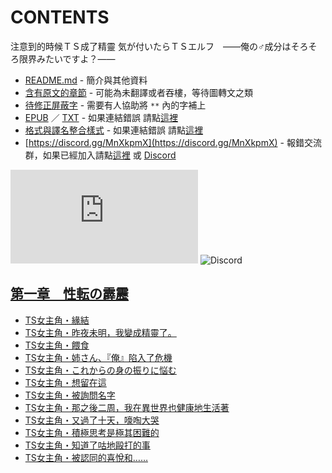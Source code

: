 # CONTENTS

注意到的時候ＴＳ成了精靈
気が付いたらＴＳエルフ　――俺の♂成分はそろそろ限界みたいですよ？――


- [README.md](README.md) - 簡介與其他資料
- [含有原文的章節](ja.md) - 可能為未翻譯或者吞樓，等待圖轉文之類
- [待修正屏蔽字](%E5%BE%85%E4%BF%AE%E6%AD%A3%E5%B1%8F%E8%94%BD%E5%AD%97.md) - 需要有人協助將 `**` 內的字補上
- [EPUB](https://gitlab.com/demonovel/epub-txt/blob/master/syosetu_out/%E6%B3%A8%E6%84%8F%E5%88%B0%E7%9A%84%E6%99%82%E5%80%99%EF%BC%B4%EF%BC%B3%E6%88%90%E4%BA%86%E7%B2%BE%E9%9D%88.epub) ／ [TXT](https://gitlab.com/demonovel/epub-txt/blob/master/syosetu_out/out/%E6%B3%A8%E6%84%8F%E5%88%B0%E7%9A%84%E6%99%82%E5%80%99%EF%BC%B4%EF%BC%B3%E6%88%90%E4%BA%86%E7%B2%BE%E9%9D%88.out.txt) - 如果連結錯誤 請點[這裡](https://gitlab.com/demonovel/epub-txt/tree/master)
- [格式與譯名整合樣式](https://github.com/bluelovers/node-novel/blob/master/lib/locales/%E6%B3%A8%E6%84%8F%E5%88%B0%E7%9A%84%E6%99%82%E5%80%99%EF%BC%B4%EF%BC%B3%E6%88%90%E4%BA%86%E7%B2%BE%E9%9D%88.ts) - 如果連結錯誤 請點[這裡](https://github.com/bluelovers/node-novel/tree/master/lib/locales)
- [https://discord.gg/MnXkpmX](https://discord.gg/MnXkpmX) - 報錯交流群，如果已經加入請點[這裡](https://discordapp.com/channels/467794087769014273/467794088285175809) 或 [Discord](https://discordapp.com/channels/@me)


![導航目錄](https://chart.apis.google.com/chart?cht=qr&chs=150x150&chl=https://gitee.com/bluelovers/novel/blob/master/syosetu_out/注意到的時候ＴＳ成了精靈/導航目錄.md)  ![Discord](https://chart.apis.google.com/chart?cht=qr&chs=150x150&chl=https://discord.gg/MnXkpmX)




## [第一章　性転の霹靂](00000_%E7%AC%AC%E4%B8%80%E7%AB%A0%E3%80%80%E6%80%A7%E8%BB%A2%E3%81%AE%E9%9C%B9%E9%9D%82)

- [TS女主角・緣結](00000_%E7%AC%AC%E4%B8%80%E7%AB%A0%E3%80%80%E6%80%A7%E8%BB%A2%E3%81%AE%E9%9C%B9%E9%9D%82/00010_TS%E5%A5%B3%E4%B8%BB%E8%A7%92%E3%83%BB%E7%B7%A3%E7%B5%90.txt)
- [TS女主角・昨夜未明，我變成精靈了。](00000_%E7%AC%AC%E4%B8%80%E7%AB%A0%E3%80%80%E6%80%A7%E8%BB%A2%E3%81%AE%E9%9C%B9%E9%9D%82/00020_TS%E5%A5%B3%E4%B8%BB%E8%A7%92%E3%83%BB%E6%98%A8%E5%A4%9C%E6%9C%AA%E6%98%8E%EF%BC%8C%E6%88%91%E8%AE%8A%E6%88%90%E7%B2%BE%E9%9D%88%E4%BA%86%E3%80%82.txt)
- [TS女主角・餵食](00000_%E7%AC%AC%E4%B8%80%E7%AB%A0%E3%80%80%E6%80%A7%E8%BB%A2%E3%81%AE%E9%9C%B9%E9%9D%82/00030_TS%E5%A5%B3%E4%B8%BB%E8%A7%92%E3%83%BB%E9%A4%B5%E9%A3%9F.txt)
- [TS女主角・姉さん、『俺』陷入了危機](00000_%E7%AC%AC%E4%B8%80%E7%AB%A0%E3%80%80%E6%80%A7%E8%BB%A2%E3%81%AE%E9%9C%B9%E9%9D%82/00040_TS%E5%A5%B3%E4%B8%BB%E8%A7%92%E3%83%BB%E5%A7%89%E3%81%95%E3%82%93%E3%80%81%E3%80%8E%E4%BF%BA%E3%80%8F%E9%99%B7%E5%85%A5%E4%BA%86%E5%8D%B1%E6%A9%9F.txt)
- [TS女主角・これからの身の振りに悩む](00000_%E7%AC%AC%E4%B8%80%E7%AB%A0%E3%80%80%E6%80%A7%E8%BB%A2%E3%81%AE%E9%9C%B9%E9%9D%82/00050_TS%E5%A5%B3%E4%B8%BB%E8%A7%92%E3%83%BB%E3%81%93%E3%82%8C%E3%81%8B%E3%82%89%E3%81%AE%E8%BA%AB%E3%81%AE%E6%8C%AF%E3%82%8A%E3%81%AB%E6%82%A9%E3%82%80.txt)
- [TS女主角・想留在這](00000_%E7%AC%AC%E4%B8%80%E7%AB%A0%E3%80%80%E6%80%A7%E8%BB%A2%E3%81%AE%E9%9C%B9%E9%9D%82/00060_TS%E5%A5%B3%E4%B8%BB%E8%A7%92%E3%83%BB%E6%83%B3%E7%95%99%E5%9C%A8%E9%80%99.txt)
- [TS女主角・被詢問名字](00000_%E7%AC%AC%E4%B8%80%E7%AB%A0%E3%80%80%E6%80%A7%E8%BB%A2%E3%81%AE%E9%9C%B9%E9%9D%82/00070_TS%E5%A5%B3%E4%B8%BB%E8%A7%92%E3%83%BB%E8%A2%AB%E8%A9%A2%E5%95%8F%E5%90%8D%E5%AD%97.txt)
- [TS女主角・那之後二周，我在異世界也健康地生活著](00000_%E7%AC%AC%E4%B8%80%E7%AB%A0%E3%80%80%E6%80%A7%E8%BB%A2%E3%81%AE%E9%9C%B9%E9%9D%82/00080_TS%E5%A5%B3%E4%B8%BB%E8%A7%92%E3%83%BB%E9%82%A3%E4%B9%8B%E5%BE%8C%E4%BA%8C%E5%91%A8%EF%BC%8C%E6%88%91%E5%9C%A8%E7%95%B0%E4%B8%96%E7%95%8C%E4%B9%9F%E5%81%A5%E5%BA%B7%E5%9C%B0%E7%94%9F%E6%B4%BB%E8%91%97.txt)
- [TS女主角・又過了十天，嚎啕大哭](00000_%E7%AC%AC%E4%B8%80%E7%AB%A0%E3%80%80%E6%80%A7%E8%BB%A2%E3%81%AE%E9%9C%B9%E9%9D%82/00090_TS%E5%A5%B3%E4%B8%BB%E8%A7%92%E3%83%BB%E5%8F%88%E9%81%8E%E4%BA%86%E5%8D%81%E5%A4%A9%EF%BC%8C%E5%9A%8E%E5%95%95%E5%A4%A7%E5%93%AD.txt)
- [TS女主角・積極思考是極其困難的](00000_%E7%AC%AC%E4%B8%80%E7%AB%A0%E3%80%80%E6%80%A7%E8%BB%A2%E3%81%AE%E9%9C%B9%E9%9D%82/00100_TS%E5%A5%B3%E4%B8%BB%E8%A7%92%E3%83%BB%E7%A9%8D%E6%A5%B5%E6%80%9D%E8%80%83%E6%98%AF%E6%A5%B5%E5%85%B6%E5%9B%B0%E9%9B%A3%E7%9A%84.txt)
- [TS女主角・知道了咕地毆打的事](00000_%E7%AC%AC%E4%B8%80%E7%AB%A0%E3%80%80%E6%80%A7%E8%BB%A2%E3%81%AE%E9%9C%B9%E9%9D%82/00110_TS%E5%A5%B3%E4%B8%BB%E8%A7%92%E3%83%BB%E7%9F%A5%E9%81%93%E4%BA%86%E5%92%95%E5%9C%B0%E6%AF%86%E6%89%93%E7%9A%84%E4%BA%8B.txt)
- [TS女主角・被認同的喜悅和……](00000_%E7%AC%AC%E4%B8%80%E7%AB%A0%E3%80%80%E6%80%A7%E8%BB%A2%E3%81%AE%E9%9C%B9%E9%9D%82/00120_TS%E5%A5%B3%E4%B8%BB%E8%A7%92%E3%83%BB%E8%A2%AB%E8%AA%8D%E5%90%8C%E7%9A%84%E5%96%9C%E6%82%85%E5%92%8C%E2%80%A6%E2%80%A6.txt)

